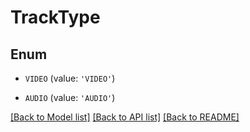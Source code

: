 # TrackType


## Enum

* `VIDEO` (value: `'VIDEO'`)

* `AUDIO` (value: `'AUDIO'`)

[[Back to Model list]](../README.md#documentation-for-models) [[Back to API list]](../README.md#documentation-for-api-endpoints) [[Back to README]](../README.md)


